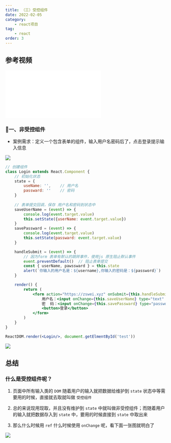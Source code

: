 ```yaml
---
title: （三）受控组件
date: 2022-02-05
category:
    - react项目
tag: 
    - react
order: 3
---
```


## 参考视频
<iframe src="//player.bilibili.com/player.html?aid=798144910&bvid=BV1wy4y1D7JT&cid=266611503&page=34" scrolling="no" border="0" frameborder="no" framespacing="0" allowfullscreen="true"> </iframe>

### 🎄一、非受控组件
- 案例需求：定义一个包含表单的组件，输入用户名密码后了，点击登录提示输入信息

![](https://image.zswei.xyz/img/202301302155184.png)

```jsx
// 创建组件
class Login extends React.Component {
    // 初始化状态
    state = {
        useName: '',    // 用户名
        passward: ''    // 密码
    }
    
    // 表单提交回调，保存 用户名和密码到状态中
    saveUserName = (event) => {
        console.log(event.target.value)
        this.setState({userName: event.target.value})
    }
    savePassward = (event) => {
        console.log(event.target.value)
        this.setState(passward: event.target.value)
    }

    handleSubmit = (event) => {
        // 因为form 表单有默认的跳转事件，使用js 原生阻止默认事件
        event.preventDefault()  // 阻止表单提交
        const { userName, pawssward } = this.state
        alert(`你输入的用户名是：${username},你输入的密码是：${password}`)
    }

    render() {
        return (
            <form action="https://zswei.xyz" onSubmit={this.handleSubmit}>
                用户名：<input onChange={this.saveUserName} type="text" name="userName"/>
                密  码：<input onChange={this.savePassward} type="password" name="password"/>
                <button>登录</button>
            </form>
        )
    }
}

ReactDOM.render(<Login/>, document.getElmentById('test'))
```

![](https://image.zswei.xyz/img/202302012103966.png)

## 总结
### 什么是受控组件呢？
1. 页面中所有输入类的 `DOM` 随着用户的输入就把数据给维护到 `state` 状态中等需要用的时候，直接就去取就叫做 `受控组件`

2. 总的来说现用现取，并且没有维护到 `state` 中就叫做非受控组件；而随着用户的输入就把数据存入到 `state` 中，要用的时候直接到 `state` 中取出来

3. 那么什么时候用 `ref` 什么时候使用 `onChange` 呢，看下面一张图就明白了

![](https://image.zswei.xyz/img/202302042135544.png)